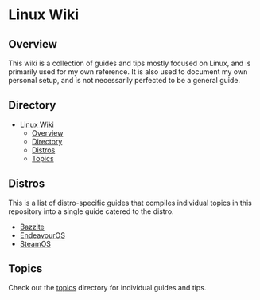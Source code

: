# Linux Wiki

## Overview

This wiki is a collection of guides and tips mostly focused on Linux, and is primarily used for my own reference. It is also used to document my own personal setup, and is not necessarily perfected to be a general guide.

## Directory

- [Linux Wiki](#linux-wiki)
  - [Overview](#overview)
  - [Directory](#directory)
  - [Distros](#distros)
  - [Topics](#topics)

## Distros

This is a list of distro-specific guides that compiles individual topics in this repository into a single guide catered to the distro.

- [Bazzite](distros/Bazzite.md)
- [EndeavourOS](distros/EndeavourOS.md)
- [SteamOS](distros/SteamOS.md)

## Topics

Check out the [topics](topics/) directory for individual guides and tips.
